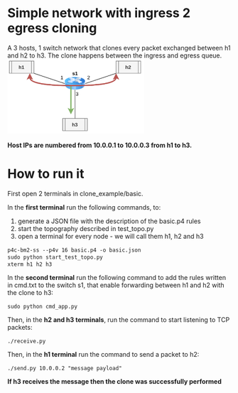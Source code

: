 # Simple network with ingress 2 egress cloning
A 3 hosts, 1 switch network that clones every packet exchanged between h1 and h2 to h3. The clone happens between the ingress and egress queue.
<img src="../../misc/img/P4img-basic.png" alt="basic-i2e.png" style="zoom:30%;"/> 

**Host IPs are numbered from 10.0.0.1 to 10.0.0.3 from h1 to h3.**

# How to run it
First open 2 terminals in clone_example/basic.

In the **first terminal** run the following commands, to:
1. generate a JSON file with the description of the basic.p4 rules
2. start the topography described in test_topo.py
3. open a terminal for every node - we will call them h1, h2 and h3 
```shell
p4c-bm2-ss --p4v 16 basic.p4 -o basic.json
sudo python start_test_topo.py
xterm h1 h2 h3
```

In the **second terminal** run the following command to add the rules written in cmd.txt to the switch s1, that enable forwarding between h1 and h2 with the clone to h3:
```shell
sudo python cmd_app.py
```

Then, in the **h2 and h3 terminals**, run the command to start listening to TCP packets:
```shell
./receive.py
```

Then, in the **h1 terminal** run the command to send a packet to h2:
```shell
./send.py 10.0.0.2 "message payload"
```

**If h3 receives the message then the clone was successfully performed**
